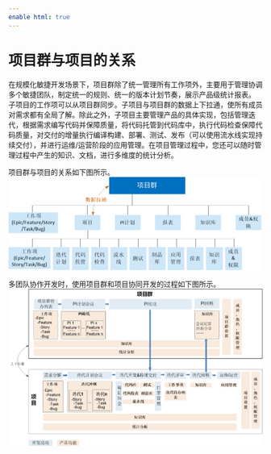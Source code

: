 ```yaml
---
enable html: true
---
```

# 项目群与项目的关系

在规模化敏捷开发场景下，项目群除了统一管理所有工作项外，主要用于管理协调多个敏捷团队，制定统一的规则、统一的版本计划节奏，展示产品级统计报表。           
子项目的工作项可以从项目群同步。子项目与项目群的数据上下拉通，使所有成员对需求都有全局了解。除此之外，子项目主要管理产品的具体实现，包括管理迭代，根据需求编写代码并保障质量，将代码托管到代码库中，执行代码检查保障代码质量，对交付的增量执行编译构建、部署、测试、发布（可以使用流水线实现持续交付），并进行运维/运营阶段的应用管理。在项目管理过程中，您还可以随时管理过程中产生的知识、文档，进行多维度的统计分析。        

项目群与项目的关系如下图所示。        
<img src="fig/项目群与项目-01.png" style="zoom:50%">

多团队协作开发时，使用项目群和项目协同开发的过程如下图所示。    
<img src="fig/项目群与项目.png" style="zoom:50%">
